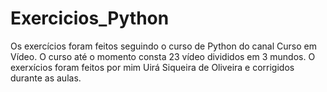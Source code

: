 # Exercicios_Python
 Os exercícios foram feitos seguindo o curso de Python do canal Curso em Vídeo. O curso até o momento consta 23 vídeo divididos em 3 mundos. O exerxícios foram feitos por mim Uirá Siqueira de Oliveira e corrigidos durante as aulas.
